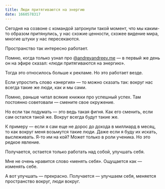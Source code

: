 ```yaml
---
title: Люди притягиваются на энергию
date: 1660578317
---
```

Сегодня на созвоне с командой затронули такой момент, что мы каким-то образом притянулись, у нас схожие ценности, схожее видение мира, многие штуки у нас пересекаются.

Пространство так интересно работает.

Помню, когда только узнал про [@andreyandreev.me](https://instagram.com/andreyandreev.me) — в первый же день он на эфире сказал: «люди притягиваются на энергию».

Тогда это относилось больше к рекламе. Но это работает везде.

Если упростить слово «энергия» — то можно сказать так: вокруг нас всегда такие же люди, как и мы сами.

Помню, раньше читал всякие книжки про успешный успех. Там постоянно советовали — смените свое окружение.

Но если так подумать — это ведь такая фигня. Как его сменить, если сам остался такой же. Вокруг всегда будут такие же.

К примеру — если я сам еще не дорос до дохода в миллиард в месяц, то как вокруг меня возьмутся такие люди. Даже если я буду их искать, выслеживать. Я-то им на кой? Может только в роли ученика. Но это редкое явление.

Получается, остается только работать над собой, улучшать себя. 

Мне не очень нравится слово «менять себя». Ощущается как — изменять себе.

А вот улучшать — прекрасно. Получается — улучшаем себя, меняется пространство вокруг, люди вокруг.